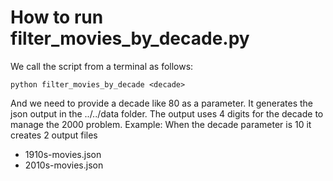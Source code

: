 # How to run filter_movies_by_decade.py

We call the script from a terminal as follows:

```
python filter_movies_by_decade <decade>
```

And we need to provide a decade like 80 as a parameter.
It generates the json output in the ../../data folder.
The output uses 4 digits for the decade to manage the 2000 problem.
Example: When the decade parameter is 10 it creates 2 output files
+ 1910s-movies.json
+ 2010s-movies.json
